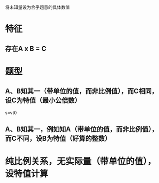 将未知量设为合乎题意的具体数值
# 特征
## 存在A x B = C
# 题型
## A、B知其一（带单位的值，而非比例值），而C相同，设C为特值（最小公倍数）
s=vt0
## A、B知其一，例如知A（带单位的值，而非比例值），而C不同，设B为特值（好算的整数）
# 纯比例关系，无实际量（带单位的值），设特值计算

